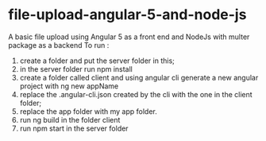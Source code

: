 # file-upload-angular-5-and-node-js
A basic file upload using Angular 5 as a front end and NodeJs with multer package as a backend
To run :
1. create a folder and put the server folder in this;
2. in the server folder run npm install
3. create a folder called client and using angular cli generate a new angular project with ng new appName
4. replace the .angular-cli.json created by the cli with the one in the client folder;
5. replace the app folder with my app folder.
6. run ng build in the folder client
7. run npm start in the server folder

